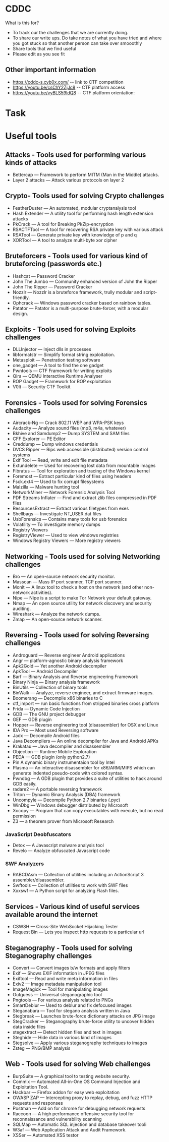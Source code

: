 # CDDC

What is this for?
- To track our the challenges that we are currently doing.
- To share our write ups. Do take notes of what you have tried and where you got stuck so that another person can take over smooothly
- Share tools that we find useful
- Please edit as you see fit

## Other important information

- https://cddc-s.cyb0x.com/ -- link to CTF competition
- https://youtu.be/csChY2ZjJc8 -- CTF platform access                   
- https://youtu.be/vyBLS59ldQ8 -- CTF platform orientation: 

# Task



# Useful tools

## Attacks - Tools used for performing various kinds of attacks
- Bettercap — Framework to perform MITM (Man in the Middle) attacks.
- Layer 2 attacks — Attack various protocols on layer 2

## Crypto- Tools used for solving Crypto challenges
- FeatherDuster — An automated, modular cryptanalysis tool
- Hash Extender — A utility tool for performing hash length extension attacks
- PkCrack — A tool for Breaking PkZip-encryption
- RSACTFTool — A tool for recovering RSA private key with various attack
- RSATool — Generate private key with knowledge of p and q
- XORTool — A tool to analyze multi-byte xor cipher

## Bruteforcers - Tools used for various kind of bruteforcing (passwords etc.)
- Hashcat — Password Cracker
- John The Jumbo — Community enhanced version of John the Ripper
- John The Ripper — Password Cracker
- Nozzlr — Nozzlr is a bruteforce framework, trully modular and script-friendly.
- Ophcrack — Windows password cracker based on rainbow tables.
- Patator — Patator is a multi-purpose brute-forcer, with a modular design.

## Exploits - Tools used for solving Exploits challenges
- DLLInjector — Inject dlls in processes
- libformatstr — Simplify format string exploitation.
- Metasploit — Penetration testing software
- one_gadget — A tool to find the one gadget
- Pwntools — CTF Framework for writing exploits
- Qira — QEMU Interactive Runtime Analyser
- ROP Gadget — Framework for ROP exploitation
- V0lt — Security CTF Toolkit

## Forensics - Tools used for solving Forensics challenges
- Aircrack-Ng — Crack 802.11 WEP and WPA-PSK keys
- Audacity — Analyze sound files (mp3, m4a, whatever)
- Bkhive and Samdump2 — Dump SYSTEM and SAM files
- CFF Explorer — PE Editor
- Creddump — Dump windows credentials
- DVCS Ripper — Rips web accessible (distributed) version control systems
-  Exif Tool — Read, write and edit file metadata
- Extundelete — Used for recovering lost data from mountable images
- Fibratus — Tool for exploration and tracing of the Windows kernel
- Foremost — Extract particular kind of files using headers
- Fsck.ext4 — Used to fix corrupt filesystems
- Malzilla — Malware hunting tool
- NetworkMiner — Network Forensic Analysis Tool
- PDF Streams Inflater — Find and extract zlib files compressed in PDF files
- ResourcesExtract — Extract various filetypes from exes
- Shellbags — Investigate NT_USER.dat files
- UsbForensics — Contains many tools for usb forensics
- Volatility — To investigate memory dumps
- Registry Viewers
- RegistryViewer — Used to view windows registries
- Windows Registry Viewers — More registry viewers

## Networking - Tools used for solving Networking challenges
- Bro — An open-source network security monitor.
- Masscan — Mass IP port scanner, TCP port scanner.
- Monit — A linux tool to check a host on the network (and other non-network activities).
- Nipe — Nipe is a script to make Tor Network your default gateway.
- Nmap — An open source utility for network discovery and security auditing.
- Wireshark — Analyze the network dumps.
- Zmap — An open-source network scanner.

## Reversing - Tools used for solving Reversing challenges
- Androguard — Reverse engineer Android applications
- Angr — platform-agnostic binary analysis framework
- Apk2Gold — Yet another Android decompiler
- ApkTool — Android Decompiler
- Barf — Binary Analysis and Reverse engineering Framework
- Binary Ninja — Binary analysis framework
- BinUtils — Collection of binary tools
- BinWalk — Analyze, reverse engineer, and extract firmware images.
- Boomerang — Decompile x86 binaries to C
- ctf_import — run basic functions from stripped binaries cross platform
- Frida — Dynamic Code Injection
- GDB — The GNU project debugger
- GEF — GDB plugin
- Hopper — Reverse engineering tool (disassembler) for OSX and Linux
- IDA Pro — Most used Reversing software
- Jadx — Decompile Android files
- Java Decompilers — An online decompiler for Java and Android APKs
- Krakatau — Java decompiler and disassembler
- Objection — Runtime Mobile Exploration
- PEDA — GDB plugin (only python2.7)
- Pin A dynamic binary instrumentaion tool by Intel
- Plasma — An interactive disassembler for x86/ARM/MIPS which can generate indented pseudo-code with colored syntax.
- Pwndbg — A GDB plugin that provides a suite of utilities to hack around GDB easily.
- radare2 — A portable reversing framework
- Triton — Dynamic Binary Analysis (DBA) framework
- Uncompyle — Decompile Python 2.7 binaries (.pyc)
- WinDbg — Windows debugger distributed by Microsoft
- Xocopy — Program that can copy executables with execute, but no read permission
- Z3 — a theorem prover from Microsoft Research

### JavaScript Deobfuscators
- Detox — A Javascript malware analysis tool
- Revelo — Analyze obfuscated Javascript code

### SWF Analyzers
- RABCDAsm — Collection of utilities including an ActionScript 3 assembler/disassembler.
- Swftools — Collection of utilities to work with SWF files
- Xxxswf — A Python script for analyzing Flash files. 

## Services - Various kind of useful services available around the internet
- CSWSH — Cross-Site WebSocket Hijacking Tester
- Request Bin — Lets you inspect http requests to a particular url

## Steganography - Tools used for solving Steganography challenges
- Convert — Convert images b/w formats and apply filters
- Exif — Shows EXIF information in JPEG files
- Exiftool — Read and write meta information in files
- Exiv2 — Image metadata manipulation tool
- ImageMagick — Tool for manipulating images
- Outguess — Universal steganographic tool
- Pngtools — For various analysis related to PNGs
- SmartDeblur — Used to deblur and fix defocused images
- Steganabara — Tool for stegano analysis written in Java
- Stegbreak — Launches brute-force dictionary attacks on JPG image
- StegCracker — Steganography brute-force utility to uncover hidden data inside files
- stegextract — Detect hidden files and text in images
- Steghide — Hide data in various kind of images
- Stegsolve — Apply various steganography techniques to images
- Zsteg — PNG/BMP analysis


## Web - Tools used for solving Web challenges
- BurpSuite — A graphical tool to testing website security.
- Commix — Automated All-in-One OS Command Injection and Exploitation Tool.
- Hackbar — Firefox addon for easy web exploitation
- OWASP ZAP — Intercepting proxy to replay, debug, and fuzz HTTP requests and responses
- Postman — Add on for chrome for debugging network requests
- Raccoon — A high performance offensive security tool for reconnaissance and vulnerability scanning
- SQLMap — Automatic SQL injection and database takeover tooli
- W3af — Web Application Attack and Audit Framework.
- XSSer — Automated XSS testor




